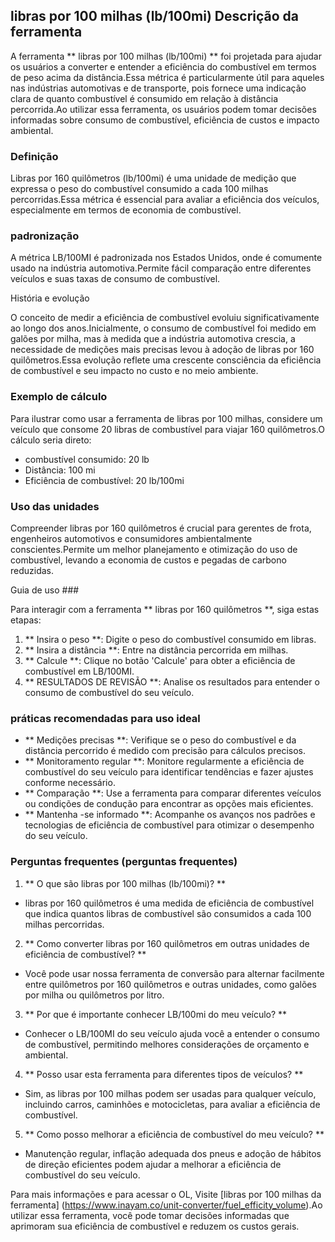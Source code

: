 ## libras por 100 milhas (lb/100mi) Descrição da ferramenta

A ferramenta ** libras por 100 milhas (lb/100mi) ** foi projetada para ajudar os usuários a converter e entender a eficiência do combustível em termos de peso acima da distância.Essa métrica é particularmente útil para aqueles nas indústrias automotivas e de transporte, pois fornece uma indicação clara de quanto combustível é consumido em relação à distância percorrida.Ao utilizar essa ferramenta, os usuários podem tomar decisões informadas sobre consumo de combustível, eficiência de custos e impacto ambiental.

### Definição

Libras por 160 quilômetros (lb/100mi) é uma unidade de medição que expressa o peso do combustível consumido a cada 100 milhas percorridas.Essa métrica é essencial para avaliar a eficiência dos veículos, especialmente em termos de economia de combustível.

### padronização

A métrica LB/100MI é padronizada nos Estados Unidos, onde é comumente usado na indústria automotiva.Permite fácil comparação entre diferentes veículos e suas taxas de consumo de combustível.

História e evolução

O conceito de medir a eficiência de combustível evoluiu significativamente ao longo dos anos.Inicialmente, o consumo de combustível foi medido em galões por milha, mas à medida que a indústria automotiva crescia, a necessidade de medições mais precisas levou à adoção de libras por 160 quilômetros.Essa evolução reflete uma crescente consciência da eficiência de combustível e seu impacto no custo e no meio ambiente.

### Exemplo de cálculo

Para ilustrar como usar a ferramenta de libras por 100 milhas, considere um veículo que consome 20 libras de combustível para viajar 160 quilômetros.O cálculo seria direto:

- combustível consumido: 20 lb
- Distância: 100 mi
- Eficiência de combustível: 20 lb/100mi

### Uso das unidades

Compreender libras por 160 quilômetros é crucial para gerentes de frota, engenheiros automotivos e consumidores ambientalmente conscientes.Permite um melhor planejamento e otimização do uso de combustível, levando a economia de custos e pegadas de carbono reduzidas.

Guia de uso ###

Para interagir com a ferramenta ** libras por 160 quilômetros **, siga estas etapas:

1. ** Insira o peso **: Digite o peso do combustível consumido em libras.
2. ** Insira a distância **: Entre na distância percorrida em milhas.
3. ** Calcule **: Clique no botão 'Calcule' para obter a eficiência de combustível em LB/100MI.
4. ** RESULTADOS DE REVISÃO **: Analise os resultados para entender o consumo de combustível do seu veículo.

### práticas recomendadas para uso ideal

- ** Medições precisas **: Verifique se o peso do combustível e da distância percorrido é medido com precisão para cálculos precisos.
- ** Monitoramento regular **: Monitore regularmente a eficiência de combustível do seu veículo para identificar tendências e fazer ajustes conforme necessário.
- ** Comparação **: Use a ferramenta para comparar diferentes veículos ou condições de condução para encontrar as opções mais eficientes.
- ** Mantenha -se informado **: Acompanhe os avanços nos padrões e tecnologias de eficiência de combustível para otimizar o desempenho do seu veículo.

### Perguntas frequentes (perguntas frequentes)

1. ** O que são libras por 100 milhas (lb/100mi)? **
- libras por 160 quilômetros é uma medida de eficiência de combustível que indica quantos libras de combustível são consumidos a cada 100 milhas percorridas.

2. ** Como converter libras por 160 quilômetros em outras unidades de eficiência de combustível? **
- Você pode usar nossa ferramenta de conversão para alternar facilmente entre quilômetros por 160 quilômetros e outras unidades, como galões por milha ou quilômetros por litro.

3. ** Por que é importante conhecer LB/100mi do meu veículo? **
- Conhecer o LB/100MI do seu veículo ajuda você a entender o consumo de combustível, permitindo melhores considerações de orçamento e ambiental.

4. ** Posso usar esta ferramenta para diferentes tipos de veículos? **
- Sim, as libras por 100 milhas podem ser usadas para qualquer veículo, incluindo carros, caminhões e motocicletas, para avaliar a eficiência de combustível.

5. ** Como posso melhorar a eficiência de combustível do meu veículo? **
- Manutenção regular, inflação adequada dos pneus e adoção de hábitos de direção eficientes podem ajudar a melhorar a eficiência de combustível do seu veículo.

Para mais informações e para acessar o OL, Visite [libras por 100 milhas da ferramenta] (https://www.inayam.co/unit-converter/fuel_efficity_volume).Ao utilizar essa ferramenta, você pode tomar decisões informadas que aprimoram sua eficiência de combustível e reduzem os custos gerais.